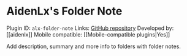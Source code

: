 # AidenLx's Folder Note

Plugin ID: `alx-folder-note`
Links: [GitHub repository](https://github.com/aidenlx/alx-folder-note)
Developed by: [[aidenlx]]
Mobile compatible: [[Mobile-compatible plugins|Yes]]

Add description, summary and more info to folders with folder notes.
